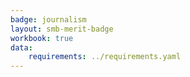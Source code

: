 ```yaml
---
badge: journalism
layout: smb-merit-badge
workbook: true
data:
    requirements: ../requirements.yaml
---
```

